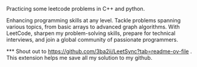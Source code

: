 Practicing some leetcode problems in C++ and python. 

Enhancing programming skills at any level. Tackle problems spanning various topics, from basic arrays to advanced graph algorithms. With LeetCode, sharpen my problem-solving skills, prepare for technical interviews, and join a global community of passionate programmers.

*** Shout out to https://github.com/3ba2ii/LeetSync?tab=readme-ov-file . This extension helps me save all my solution to my github.

